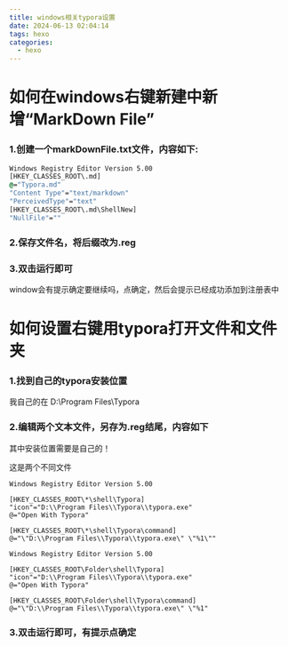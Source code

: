 ```yaml
---
title: windows相关typora设置
date: 2024-06-13 02:04:14
tags: hexo
categories:
  - hexo
---
```




# 如何在windows右键新建中新增“MarkDown File”

### 1.创建一个markDownFile.txt文件，内容如下:

```bat
Windows Registry Editor Version 5.00
[HKEY_CLASSES_ROOT\.md]
@="Typora.md"
"Content Type"="text/markdown"
"PerceivedType"="text"
[HKEY_CLASSES_ROOT\.md\ShellNew]
"NullFile"=""
```

### 2.保存文件名，将后缀改为.reg

### 3.双击运行即可

window会有提示确定要继续吗，点确定，然后会提示已经成功添加到注册表中



# 如何设置右键用typora打开文件和文件夹

### 1.找到自己的typora安装位置

我自己的在 D:\Program Files\Typora

### 2.编辑两个文本文件，另存为.reg结尾，内容如下

其中安装位置需要是自己的！

这是两个不同文件

```
Windows Registry Editor Version 5.00
 
[HKEY_CLASSES_ROOT\*\shell\Typora]
"icon"="D:\\Program Files\\Typora\\typora.exe"
@="Open With Typora"
 
[HKEY_CLASSES_ROOT\*\shell\Typora\command]
@="\"D:\\Program Files\\Typora\\typora.exe\" \"%1\""
```

```
Windows Registry Editor Version 5.00
 
[HKEY_CLASSES_ROOT\Folder\shell\Typora]
"icon"="D:\\Program Files\\Typora\\typora.exe"
@="Open With Typora"
 
[HKEY_CLASSES_ROOT\Folder\shell\Typora\command]
@="\"D:\\Program Files\\Typora\\typora.exe\" \"%1"
```

### 3.双击运行即可，有提示点确定

